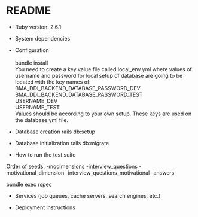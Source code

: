 # README

* Ruby version: 2.6.1

* System dependencies

* Configuration <br><br>
    bundle install <br>
    You need to create a key value file called local_env.yml
    where values of username and password for local setup of database are going to be located with the key names of: 
    BMA_DDI_BACKEND_DATABASE_PASSWORD_DEV<br>
    BMA_DDI_BACKEND_DATABASE_PASSWORD_TEST<br>
    USERNAME_DEV<br>
    USERNAME_TEST<br>
    Values should be according to your own setup. These keys are used on the database.yml file.

* Database creation
rails db:setup
* Database initialization
rails db:migrate
* How to run the test suite

Order of seeds:
-modimensions
-interview_questions
-motivational_dimension
-interview_questions_motivational
-answers

bundle exec rspec
* Services (job queues, cache servers, search engines, etc.)

* Deployment instructions


